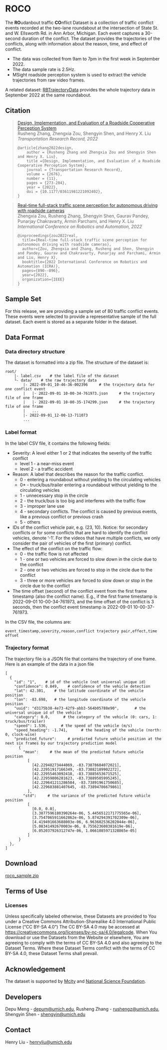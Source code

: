 # ROCO
The **RO**udanbout traffic **CO**nflict Dataset is a collection of traffic conflict events
 recorded at the two-lane roundabout at the intersection of State St. and W. Ellsworth Rd. in Ann Arbor, Michigan.
 Each event captures a 30-second duration of the conflict.
 The dataset provides the trajectories of the conflicts, 
 along with information about the reason, time, and effect of conflict.

- The data was collected from 9am to 7pm in the first week in September 2022.
- The data sample rate is 2.5Hz.
- MSight roadside perception system is used to extract the vehicle trajectories from raw video frames.

A related dataset: [RBTrajectoryData](https://github.com/michigan-traffic-lab/RBTrajectoryData)
provides the whole trajectory data in September 2022 at the same roundabout.
## Citation
> [Design, Implementation, and Evaluation of a Roadside Cooperative Perception System](https://drive.google.com/file/d/1lNYbGUzCMqt1zLPuyrfwM0NuiCS9hfpf/view)<br />
> Rusheng Zhang, Zhengxia Zou, Shengyin Shen, and Henry X. Liu<br />
> *Transportation Research Record, 2022*
> ```
> @article{zhang2022design,
>     author = {Rusheng Zhang and Zhengxia Zou and Shengyin Shen and Henry X. Liu},
>     title ={Design, Implementation, and Evaluation of a Roadside Cooperative Perception System},
>     journal = {Transportation Research Record},
>     volume = {2676},
>     number = {11},
>     pages = {273-284},
>     year = {2022},
>     doi = {10.1177/03611981221092402},
> }
> ```

> [Real-time full-stack traffic scene perception for autonomous driving with roadside cameras](https://drive.google.com/file/d/1PNY7u606XHUJIs7t1GYU59yzGXQ5PBi_/view?usp=sharing)<br />
> Zhengxia Zou, Rusheng Zhang, Shengyin Shen, Gaurav Pandey, Punarjay Chakravarty, Armin Parchami, and Henry X. Liu<br />
> *International Conference on Robotics and Automation, 2022*
> ```
> @inproceedings{zou2022real,
>   title={Real-time full-stack traffic scene perception for autonomous driving with roadside cameras},
>   author={Zou, Zhengxia and Zhang, Rusheng and Shen, Shengyin and Pandey, Gaurav and Chakravarty, Punarjay and Parchami, Armin and Liu, Henry X},
>   booktitle={2022 International Conference on Robotics and Automation (ICRA)},
>   pages={890--896},
>   year={2022},
>   organization={IEEE}
> }
> ```

## Sample Set
For this release, we are providing a sample set of 80 traffic conflict events.
These events were selected to provide a representative sample of the full dataset.
Each event is stored as a separate folder in the dataset.

## Data Format
### Data directory structure
The dataset is formatted into a zip file. The structure of the dataset is:
```
root/
    |- label.csv    # the label file of the dataset
    └- data/    # the raw trajectory data
        |- 2022-09-01_10-46-36-002396     # the trajectory data for one conflict event
        |   |- 2022-09-01 10-00-34-761973.json     # the trajectory file of one frame
        |   |- 2022-09-01 10-00-35-174299.json     # the trajectory file of one frame
        |   ...
        |- 2022-09-01_12-00-13-711073
        ...
```

### Label format
In the label CSV file, it contains the following fields:
- Severity: A level either 1 or 2 that indicates the severity of the traffic conflict
    - level 1 - a near-miss event
    - level 2 - a traffic accident
- Reason: A label that describes the reason for the traffic conflict.
    - 0 - entering a roundabout without yielding to the circulating vehicles
    - 0* - truck/bus/trailer entering a roundabout without yielding to the circulating vehicles
    - 1 - unnecessary stop in the circle
    - 2 - the truck/bus is too big and interferes with the traffic flow
    - 3 - improper lane use
    - 4 - secondary conflicts. The conflict is caused by previous events, like a previous conflict or previous crash
    - 5 - others
- IDs of the conflict vehicle pair, e.g. (23, 10). Notice: for secondary conflicts 
or for some conflicts that are hard to identify the conflict vehicles, denote ‘-1’.
 For the videos that have multiple conflicts,
 we only consider the pair of vehicles of the first (primary) conflict.
- The effect of the conflict on the traffic flow:
    - 0 - the traffic flow is not affected
    - 1 - one or two vehicles are forced to slow down in the circle due to the conflict
    - 2 - one or two vehicles are forced to stop in the circle due to the conflict
    - 3 - three or more vehicles are forced to slow down or stop in the circle due to the conflict
- The time offset (second) of the conflict event from the first frame timestamp (also the conflict name).
E.g., if the first frame timestamp is 2022-09-01 10-00-34-761973, and the time offset of the conflict is 3 seconds, 
then the conflict event timestamp is 2022-09-01 10-00-37-761973.

In the CSV file, the columns are:
```
event_timestamp,severity,reason,conflict trajectory pair,effect,time offset
```

### Trajectory format
The trajectory file is a JSON file that contains the trajectory of one frame.
Here is an example of the data in a json file
```
[
  {
    "id": "1",    # id of the vehicle (not universal unique id)
    "confidence": 0.849,    # confidence of the vehicle detection
    "lat": 42.301,    # the latitude coordinate of the vehicle position
    "lon": -83.698,   # the longitude coordinate of the vehicle position
    "uuid": "d3175b38-4e73-42f9-abb3-564b05788e90",       # the universal unique id of the vehicle
    "category": 0.0,      # the category of the vehicle (0: cars, 1: truck/bus/trailer)
    "speed": 1.536,      # the speed of the vehicle (m/s)
    "speed_heading": -1.741,      # the heading of the vehicle (north: 0, clock-wise)
    "predicted_future":     # predicted future vehicle position at the next six frames by our trajectory prediction model
      {
        "mean":     # the mean of the predicted future vehicle position
          [
            [42.22948273444069, -83.73878684072021], 
            [42.22951917166349, -83.73882189902272], 
            [42.22955463092418, -83.73885653671525], 
            [42.22959806281623, -83.73889505995245], 
            [42.229641211286584, -83.73891961750685], 
            [42.229683881407645, -83.73894786679861]
          ], 
        "std":     # the variance of the predicted future vehicle position
          [
            [0.0, 0.0], 
            [3.3877596180390264e-06, 5.4456512171775565e-06], 
            [3.7547065911662862e-06, 5.874294391702309e-06], 
            [4.419491663688003e-06, 6.963602536202044e-06], 
            [5.08341492670003e-06, 8.755623608381619e-06], 
            [6.052037926312747e-06, 1.0661085971328865e-05]
          ]
      }
  },
]
```

## Download
[roco_sample.zip](https://github.com/michigan-traffic-lab/ROCO/releases/download/v0.1/roco_sample.zip)

## Terms of Use
### Licenses
Unless specifically labeled otherwise, these Datasets are provided to You under a Creative Commons Attribution-Sharealike 4.0 International Public License (“CC BY-SA 4.0”) The CC BY-SA 4.0 may be accessed at https://creativecommons.org/licenses/by-nc-sa/4.0/legalcode. When You download or use the Datasets from the Website or elsewhere, You are agreeing to comply with the terms of CC BY-SA 4.0 and also agreeing to the Dataset Terms. Where these Dataset Terms conflict with the terms of CC BY-SA 4.0, these Dataset Terms shall prevail.

## Acknowledgement
The dataset is supported by [Mcity](https://mcity.umich.edu/) and [National Science Foundation](https://www.nsf.gov/).

## Developers
Depu Meng - depum@umich.edu, Rusheng Zhang - rushengz@umich.edu, Shengyin Shen - shengyin@umich.edu

## Contact
Henry Liu - henryliu@umich.edu